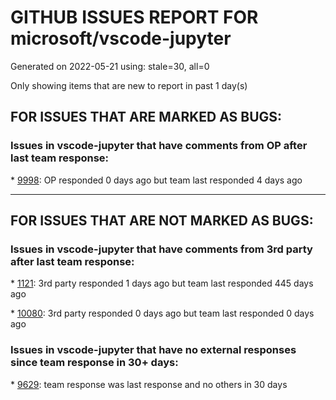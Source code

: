 
# GITHUB ISSUES REPORT FOR microsoft/vscode-jupyter


Generated on 2022-05-21 using: stale=30, all=0


Only showing items that are new to report in past 1 day(s)


## FOR ISSUES THAT ARE MARKED AS BUGS:


### Issues in vscode-jupyter that have comments from OP after last team response:


\* [9998](https://github.com/microsoft/vscode-jupyter/issues/9998 "Closing Interactive window opens terminal"): OP responded 0 days ago but team last responded 4 days ago

---

## FOR ISSUES THAT ARE NOT MARKED AS BUGS:


### Issues in vscode-jupyter that have comments from 3rd party after last team response:


\* [1121](https://github.com/microsoft/vscode-jupyter/issues/1121 "Add support for parameters and/or tags assignment (papermill) (Add support for cell metadata)"): 3rd party responded 1 days ago but team last responded 445 days ago

\* [10080](https://github.com/microsoft/vscode-jupyter/issues/10080 "Log parsing extension"): 3rd party responded 0 days ago but team last responded 0 days ago

### Issues in vscode-jupyter that have no external responses since team response in 30+ days:


\* [9629](https://github.com/microsoft/vscode-jupyter/issues/9629 "Migrate off of the vscode.proposed.notebookDeprecated API"): team response was last response and no others in 30 days
